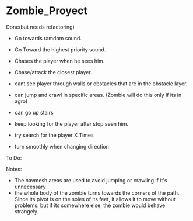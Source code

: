 # Zombie_Proyect
Done(but needs refactoring)
- Go towards ramdom sound.
- Go Toward the highest priority sound.
- Chases the player when he sees him.
- Chase/attack the closest player.
- cant see player through walls or obstacles that are in the obstacle layer.

- can jump and crawl in specific areas. (Zombie will do this only if its in agro)
- can go up stairs

- keep looking for the player after stop seen him.
- try search for the player X Times

-  turn smoothly when changing direction

To Do:



Notes:
- The navmesh areas are used to avoid jumping or crawling if it's unnecessary
- the whole body of the zombie turns towards the corners of the path. Since its pivot is on the soles of its feet, it allows it to move without problems. but if its 
  somewhere else, the zombie would behave strangely.
